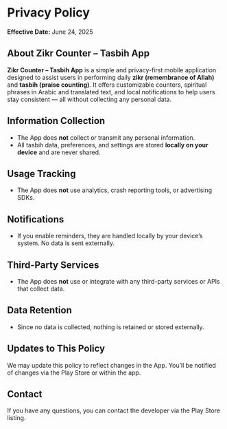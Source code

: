 # Privacy Policy

**Effective Date:** June 24, 2025

## About Zikr Counter – Tasbih App

**Zikr Counter – Tasbih App** is a simple and privacy-first mobile application designed to assist users in performing daily **zikr (remembrance of Allah)** and **tasbih (praise counting)**. It offers customizable counters, spiritual phrases in Arabic and translated text, and local notifications to help users stay consistent — all without collecting any personal data.

## Information Collection

- The App does **not** collect or transmit any personal information.
- All tasbih data, preferences, and settings are stored **locally on your device** and are never shared.

## Usage Tracking

- The App does **not** use analytics, crash reporting tools, or advertising SDKs.

## Notifications

- If you enable reminders, they are handled locally by your device’s system. No data is sent externally.

## Third-Party Services

- The App does **not** use or integrate with any third-party services or APIs that collect data.

## Data Retention

- Since no data is collected, nothing is retained or stored externally.

## Updates to This Policy

We may update this policy to reflect changes in the App. You’ll be notified of changes via the Play Store or within the app.

## Contact

If you have any questions, you can contact the developer via the Play Store listing.

